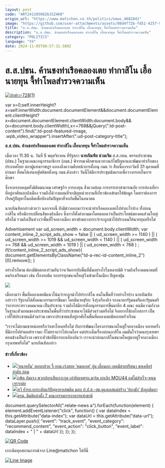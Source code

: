 ```yaml
---
layout: post
code: "ART2411050826JSZ4K0"
origin_url: "https://www.matichon.co.th/politics/news_4882841"
image: "https://github.com/user-attachments/assets/80d4f72b-fd51-4257-90fa-3232d4344c40"
title: "ส.ส.ปชน. ค้านชงท่าเรือคลองเตย ทำกาสิโน เอื้อนายทุน จี้ทำโพลสำรวจความเห็น"
description: "ส.ส.ปชน. ค้านชงท่าเรือคลองเตย ทำกาสิโน เอื้อนายทุน จี้ทำโพลสำรวจความเห็น"
category: "POLITICS"
language: "th"
date: 2024-11-05T08:57:32.588Z
---
```


# ส.ส.ปชน. ค้านชงท่าเรือคลองเตย ทำกาสิโน เอื้อนายทุน จี้ทำโพลสำรวจความเห็น

[![](https://www.matichon.co.th/wp-content/uploads/2024/11/ปกข่าว-7281-41.jpg "ปกข่าว-728(1)")](https://www.matichon.co.th/wp-content/uploads/2024/11/ปกข่าว-7281-41.jpg)

var x=0;self.innerHeight?x=self.innerWidth:document.documentElement&&document.documentElement.clientHeight?x=document.documentElement.clientWidth:document.body&&(x=document.body.clientWidth),x<=768&&jQuery(".td-post-content").find(".td-post-featured-image, .wpb\_video\_wrapper").insertAfter(".ud-post-category-title");

**ส.ส.ปชน. ค้านชงท่าเรือคลองเตย ทำกาสิโน เอื้อนายทุน จี้ทำโพลสำรวจความเห็น**

เมื่อเวลา 11.30 น. วันที่ 5 พฤศจิกายน ที่รัฐสภา **นายภัณฑิล น่วมเจิม** ส.ส.กทม. พรรคประชาชน (ปชน.) ในฐานะคณะอนุกรรมาธิการ (กมธ.) พิจารณาศึกษาแนวทางแก้ไขปัญหาและพัฒนาท่าเรือของประเทศไทย สภาผู้แทนราษฎร แถลงถึงความคืบหน้าการตั้งอนุ กมธ.ว่า สืบเนื่องจากวันที่ 31 ตุลาคมที่ผ่านมา ที่ตนได้เสนอญัตติขอตั้งอนุ กมธ.ดังกล่าว วันนี้ได้มีการประชุมนัดแรกเพื่อวางกรอบในการศึกษา

ซึ่งจะครอบคลุมทั้งมิติคมนาคม เศรษฐกิจ การลงทุน สิ่งแวดล้อม การบรรเทาสาธารณภัย การท่องเที่ยว ที่อยู่อาศัยและผังเมือง รวมถึงได้วางแผนที่จะเชิญหน่วยงานที่เกี่ยวข้องเข้ามาให้ข้อมูล โดยเราต้องการเรียนรู้ปัญหาในอดีตเพื่อป้องกันปัญหาที่จะเกิดขึ้นในอนาคต

นายภัณฑิลกล่าวด้วยว่า นอกจากนี้ ยังมีข่าวออกมาว่าจะนำท่าเรือคลองเตยไปทำอะไรบ้าง ทั้งบ่อนกาสิโน หรือมีการเปลี่ยนสีของผังเมือง ซึ่งเราก็ตั้งคำถามมาโดยตลอดว่าเป็นประโยชน์ของคนส่วนใหญ่หรือไม่ รวมถึงเป็นห่วงว่าพื้นที่ใจกลางเมือง ตรงข้ามบางกระเจ้าจะถูกนำไปประเคนให้นายทุนหรือไม่

Advertisement var ud\_screen\_width = document.body.clientWidth; var content\_inline\_2\_script\_ads\_show = false || ( ud\_screen\_width >= 1140 ) || ( ud\_screen\_width >= 1019 && ud\_screen\_width < 1140 ) || ( ud\_screen\_width >= 768 && ud\_screen\_width < 1019 ) || ( ud\_screen\_width < 768 ) ; if(!content\_inline\_2\_script\_ads\_show){ document.getElementsByClassName("td-a-rec-id-content\_inline\_2")\[0\].remove(); }

อย่างไรก็ตาม ต้องมีข้อตกลงร่วมกันว่าจะจัดการกับพื้นที่นั้นอย่างไรในหลายมิติ รวมถึงเรื่องคมนาคมที่คนร้องเรียนมา เช่น เรื่องรถติด รถบรรทุกขนาดใหญ่วิ่งเข้ามาในเมือง ปัญหาฝุ่น

![](https://www.matichon.co.th/wp-content/uploads/2024/11/S__85557272.jpg)

เมื่อถามว่า พื้นที่คลองเตยมีแนวโน้มว่าจะถูกนำไปทำกาสิโน คนในพื้นที่ว่าอย่างไรบ้าง นายภัณฑิลกล่าวว่า รัฐบาลได้ตั้งคณะกรรมการขึ้นมา โดยมีนายสุริยะ จึงรุ่งเรืองกิจ รองนายกรัฐมนตรีและรัฐมนตรีว่าการกระทรวงคมนาคม เป็นประธาน รวมถึงได้มีการตั้งอนุกรรมการขึ้นมาอีก 4 คณะ ตนมีความกังวลในฐานะตัวแทนของประชาชนในพื้นที่ว่าประชาชนจะได้มีส่วนร่วมหรือไม่ จึงอยากใช้กลไกสภาฯ เป็นเวทีให้ประชาชนมีส่วนร่วม เพราะประชาชนที่อยู่อาศัยในพื้นที่คลองเตยมีหลายครัวเรือน

“เราจะไม่ถามเขาหน่อยหรือว่าเขาโอเคหรือไม่ กับการพัฒนาโครงการขนาดใหญ่ใจกลางเมือง หลายครั้งที่มีการไปทำผลสำรวจมา ก็ไม่ทราบว่าไปถามใคร แต่ประเด็นเรื่องบ่อนกาสิโน ผมมั่นใจว่าคนกรุงเทพฯ ค่อนข้างเป็นกังวล เพราะหัวข้อที่มีการถกเถียงกันว่า เราจะนำบ่อนกาสิโนขนาดใหญ่มาอยู่ใจกลางเมืองกรุงเทพหรือไม่“ นายภัณฑิลกล่าว

#### ข่าวที่เกี่ยวข้อง

*   [![](https://www.matichon.co.th/wp-content/uploads/2024/11/aan728.jpg)‘ทนายอั๋น’ หอบกล้วย จี้ กกต.เร่งสอย ‘หมอเกศ’ ปูด เลื่อนถก เหตุมีสายปริศนา ขอเคลียร์ลำดับ ก่อน](https://www.matichon.co.th/politics/news_4883366)
*   [![](https://www.matichon.co.th/wp-content/uploads/2024/11/hjkl.jpg)กษิต อัดแรง พวกปลุกเสียเกาะกูด เล่ายิบเหตุรบ.มาร์ค ยกเลิก MOU44 แต่ไม่สำเร็จ-หนุนเจรจาต่อ](https://www.matichon.co.th/politics/news_4883301)
*   [![](https://www.matichon.co.th/wp-content/uploads/2024/11/ทวี-026.jpg)ทวี ย้ำรบ.ยกระดับแก้ปัญหายาเสพติด มอบ ป.ป.ส.-สธ.ดูแลเคสแม่สร้าง ‘ห้องขัง’ ขังลูกติดยา](https://www.matichon.co.th/politics/news_4883191)
*   [![](https://www.matichon.co.th/wp-content/uploads/2024/11/65132852154yaaaaa.jpg)ครม. มีมติแต่งตั้ง 7 คณะกรรมการอาหารแห่งชาติ](https://www.matichon.co.th/politics/news_4883146)

document.querySelectorAll(".relate-news a").forEach(function(element) { element.addEventListener("click", function() { var dataIndex = this.getAttribute("data-index"); var dataUrl = this.getAttribute("data-url"); dataLayer.push({ "event": "track\_event", "event\_category": "recommend\_content", "event\_action": "click\_button", "event\_label": dataIndex + " | " + dataUrl }); }); });

[![QR Code](https://www.matichon.co.th/wp-content/uploads/2023/07/wob1371z.jpg)](https://lin.ee/ht0nDxX)

เกาะติดทุกสถานการณ์จาก Line@matichon ได้ที่นี่

[![Line Image](https://www.matichon.co.th/wp-content/uploads/2023/07/th.png)](https://lin.ee/ht0nDxX)